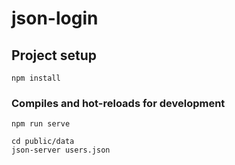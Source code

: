 # json-login

## Project setup
```
npm install
```

### Compiles and hot-reloads for development
```
npm run serve

cd public/data
json-server users.json
```

